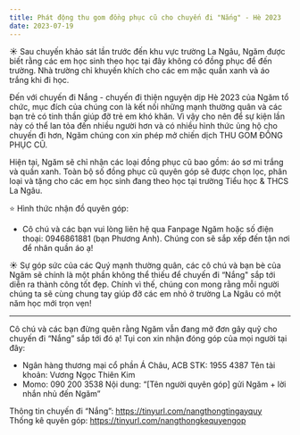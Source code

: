 ```yaml
---
title: Phát động thu gom đồng phục cũ cho chuyến đi "Nắng" - Hè 2023
date: 2023-07-19
---
```


☀️ Sau chuyến khảo sát lần trước đến khu vực trường La Ngâu, Ngăm được biết rằng các em học sinh theo học tại đây không có đồng phục để đến trường. Nhà trường chỉ khuyến khích cho các em mặc quần xanh và áo trắng khi đi học.

Đến với chuyến đi Nắng - chuyến đi thiện nguyện dịp Hè 2023 của Ngăm tổ chức, mục đích của chúng con là kết nối những mạnh thường quân và các bạn trẻ có tinh thần giúp đỡ trẻ em khó khăn. Vì vậy cho nên để sự kiện lần này có thể lan tỏa đến nhiều người hơn và có nhiều hình thức ủng hộ cho chuyến đi hơn, Ngăm chúng con xin phép mở chiến dịch THU GOM ĐỒNG PHỤC CŨ.

Hiện tại, Ngăm sẽ chỉ nhận các loại đồng phục cũ bao gồm: áo sơ mi trắng và quần xanh. Toàn bộ số đồng phục cũ quyên góp sẽ được chọn lọc, phân loại và tặng cho các em học sinh đang theo học tại trường Tiểu học & THCS La Ngâu.

⭐️ Hình thức nhận đồ quyên góp:
- Cô chú và các bạn vui lòng liên hệ qua Fanpage Ngăm hoặc số điện thoại: 0946861881 (bạn Phương Anh). Chúng con sẽ sắp xếp đến tận nơi để nhân quần áo ạ!

☀️ Sự góp sức của các Quý mạnh thường quân, các cô chú và bạn bè của Ngăm sẽ chính là một phần không thể thiếu để chuyến đi “Nắng" sắp tới diễn ra thành công tốt đẹp. Chính vì thế, chúng con mong rằng mỗi người chúng ta sẽ cùng chung tay giúp đỡ các em nhỏ ở trường La Ngâu có một năm học mới trọn vẹn!
_______
Cô chú và các bạn đừng quên rằng Ngăm vẫn đang mở đơn gây quỹ cho chuyến đi “Nắng”  sắp tới đó ạ! Tụi con xin nhận đóng góp của mọi người tại đây:
- Ngân hàng thương mại cổ phần Á Châu, ACB
  STK: 1955 4387
  Tên tài khoản: Vương Ngọc Thiên Kim
- Momo: 090 200 3538
  Nội dung: “[Tên người quyên góp] gửi Ngăm + lời nhắn nhủ đến Ngăm”

Thông tin chuyến đi “Nắng”:  https://tinyurl.com/nangthongtingayquy  
Thống kê quyên góp: https://tinyurl.com/nangthongkequyengop 

[//]: # (TODO: Embed Google Docs here)

